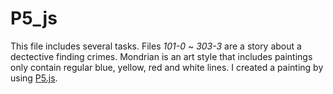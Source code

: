 # P5_js

This file includes several tasks. Files *101-0* ~ *303-3* are a story about a dectective finding crimes. Mondrian is an art style that includes paintings only contain regular blue, yellow, red and white lines. I created a painting by using [P5.js](https://p5js.org/download/). 